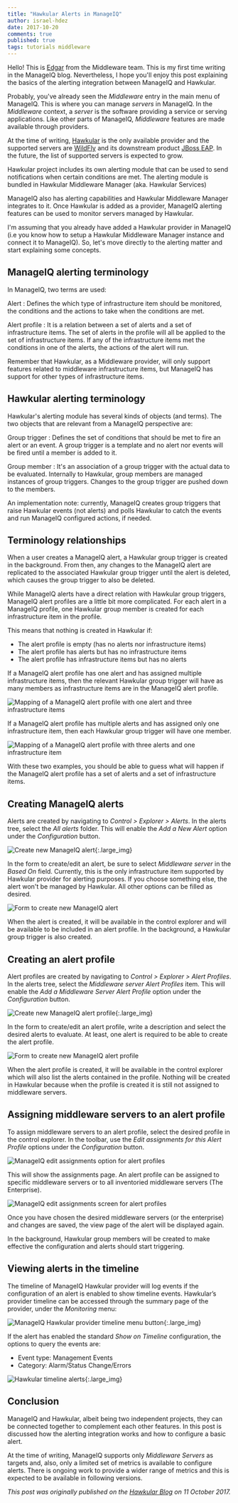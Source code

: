 ```yaml
---
title: "Hawkular Alerts in ManageIQ"
author: israel-hdez
date: 2017-10-20
comments: true
published: true
tags: tutorials middleware
---
```


Hello! This is [Edgar][IsraelHdez] from the Middleware team. This is my first
time writing in the ManageIQ blog. Nevertheless, I hope you'll enjoy this post
explaining the basics of the alerting integration between ManageIQ and Hawkular.

Probably, you've already seen the _Middleware_ entry in the main menu of
ManageIQ. This is where you can manage _servers_ in ManageIQ. In the
_Middleware_ context, a _server_ is the software providing a service or serving
applications. Like other parts of ManageIQ, _Middleware_ features are made
available through providers.

At the time of writing, [Hawkular][Hawkular] is the only available provider and
the supported servers are [WildFly][Wildfly] and its downstream product [JBoss
EAP][EAPWeb]. In the future, the list of supported servers is expected to grow.

Hawkular project includes its own alerting module that can be used to send
notifications when certain conditions are met. The alerting module is bundled
in Hawkular Middleware Manager (aka. Hawkular Services)

ManageIQ also has alerting capabilities and Hawkular Middleware Manager
integrates to it. Once Hawkular is added as a provider, ManageIQ alerting
features can be used to monitor servers managed by Hawkular.

I'm assuming that you already have added a Hawkular provider in ManageIQ (i.e
you know how to setup a Hawkular Middleware Manager instance and connect it to
ManageIQ). So, let's move directly to the alerting matter and start explaining
some concepts.

## ManageIQ alerting terminology

In ManageIQ, two terms are used:

Alert
: Defines the which type of infrastructure item should be monitored, the
conditions and the actions to take when the conditions are met.

Alert profile
: It is a relation between a set of alerts and a set of
infrastructure items. The set of alerts in the profile will all be applied to
the set of infrastructure items. If any of the infrastructure items met the
conditions in one of the alerts, the actions of the alert will run.

Remember that Hawkular, as a Middleware provider, will only support features
related to middleware infrastructure items, but ManageIQ has support for
other types of infrastructure items.

## Hawkular alerting terminology

Hawkular's alerting module has several kinds of objects (and terms). The two
objects that are relevant from a ManageIQ perspective are:

Group trigger
: Defines the set of conditions that should be met to fire an
alert or an event. A group trigger is a template and no alert nor events will
be fired until a member is added to it.

Group member
: It's an association of a group trigger with the actual data to be
evaluated. Internally to Hawkular, group members are managed instances of group
triggers. Changes to the group trigger are pushed down to the members.

An implementation note: currently, ManageIQ creates group triggers that raise
Hawkular events (not alerts) and polls Hawkular to catch the events and run
ManageIQ configured actions, if needed.

## Terminology relationships

When a user creates a ManageIQ alert, a Hawkular group trigger is created in
the background. From then, any changes to the ManageIQ alert are replicated to
the associated Hawkular group trigger until the alert is deleted, which causes
the group trigger to also be deleted.

While ManageIQ alerts have a direct relation with Hawkular group triggers,
ManageIQ alert profiles are a little bit more complicated. For each alert in a
ManageIQ profile, one Hawkular group member is created for each infrastructure
item in the profile.

This means that nothing is created in Hawkular if:

* The alert profile is empty (has no alerts nor infrastructure items)
* The alert profile has alerts but has no infrastructure items
* The alert profile has infrastructure items but has no alerts

If a ManageIQ alert profile has one alert and has assigned multiple
infrastructure items, then the relevant Hawkular group trigger will have as
many members as infrastructure items are in the ManageIQ alert profile.

![Mapping of a ManageIQ alert profile with one alert and three infrastructure items][OneAlertRelationship]

If a ManageIQ alert profile has multiple alerts and has assigned only one
infrastructure item, then each Hawkular group trigger will have one member.

![Mapping of a ManageIQ alert profile with three alerts and one infrastructure item][ThreeAlertsRelationship]

With these two examples, you should be able to guess what will happen if the
ManageIQ alert profile has a set of alerts and a set of infrastructure items.

## Creating ManageIQ alerts

Alerts are created by navigating to _Control > Explorer > Alerts_. In the alerts
tree, select the _All alerts_ folder. This will enable the _Add a New Alert_ option
under the _Configuration_ button.

![Create new ManageIQ alert][CreateAlert]{:.large_img}

In the form to create/edit an alert, be sure to select _Middleware server_ in
the _Based On_ field. Currently, this is the only infrastructure item supported
by Hawkular provider for alerting purposes. If you choose something else, the alert
won't be managed by Hawkular.  All other options can be filled as desired.

![Form to create new ManageIQ alert][NewAlertForm]

When the alert is created, it will be available in the control explorer and
will be available to be included in an alert profile. In the background, a
Hawkular group trigger is also created.

## Creating an alert profile

Alert profiles are created by navigating to _Control > Explorer > Alert
Profiles_. In the alerts tree, select the _Middleware server Alert Profiles_ item.
This will enable the _Add a Middleware Server Alert Profile_ option under the
_Configuration_ button.

![Create new ManageIQ alert profile][CreateAlertProfile]{:.large_img}

In the form to create/edit an alert profile, write a description and select the
desired alerts to evaluate. At least, one alert is required to be able to
create the alert profile.

![Form to create new ManageIQ alert profile][NewAlertProfileForm]

When the alert profile is created, it will be available in the control explorer
which will also list the alerts contained in the profile. Nothing will be
created in Hawkular because when the profile is created it is still not
assigned to middleware servers.

## Assigning middleware servers to an alert profile

To assign middleware servers to an alert profile, select the desired profile in
the control explorer. In the toolbar, use the _Edit assignments for this Alert
Profile_ options under the _Configuration_ button.

![ManageIQ edit assignments option for alert profiles][EditAssignmentsButton]

This will show the assignments page. An alert profile can be assigned to
specific middleware servers or to all inventoried middleware servers (The
Enterprise).

![ManageIQ edit assignments screen for alert profiles][EditAssignmentsScreen]

Once you have chosen the desired middleware servers (or the enterprise) and
changes are saved, the view page of the alert will be displayed again.

In the background, Hawkular group members will be created to make effective the
configuration and alerts should start triggering.

## Viewing alerts in the timeline

The timeline of ManageIQ Hawkular provider will log events if the configuration
of an alert is enabled to show timeline events.  Hawkular’s provider timeline
can be accessed through the summary page of the provider, under the _Monitoring_
menu:

![ManageIQ Hawkular provider timeline menu button][TimelineButton]{:.large_img}

If the alert has enabled the standard _Show on Timeline_ configuration, the
options to query the events are:

* Event type: Management Events
* Category: Alarm/Status Change/Errors

![Hawkular timeline alerts][Timeline]{:.large_img}

## Conclusion

ManageIQ and Hawkular, albeit being two independent projects, they can be
connected together to complement each other features. In this post is discussed
how the alerting integration works and how to configure a basic alert.

At the time of writing, ManageIQ supports only _Middleware Servers_ as targets
and, also, only a limited set of metrics is available to configure alerts.
There is ongoing work to provide a wider range of metrics and this is expected
to be available in following versions.

_This post was originally published on the [Hawkular Blog][HBlog] on 11 October 2017._

[IsraelHdez]: https://github.com/israel-hdez
[Hawkular]: http://www.hawkular.org/
[Wildfly]: http://wildfly.org/
[EAPWeb]: https://www.redhat.com/en/technologies/jboss-middleware/application-platform
[OneAlertRelationship]: http://www.hawkular.org/img/blog/2017/miq-hawkular-one-alert-three-inf-items.png
[ThreeAlertsRelationship]: http://www.hawkular.org/img/blog/2017/miq-hawkular-three-alerts-one-inf-item.png
[CreateAlert]: http://www.hawkular.org/img/blog/2017/2017-10-11-miq-create-alert.png
[NewAlertForm]: http://www.hawkular.org/img/blog/2017/2017-10-11-miq-create-alert-form.png
[CreateAlertProfile]: http://www.hawkular.org/img/blog/2017/2017-10-11-miq-create-alert-profile.png
[NewAlertProfileForm]: http://www.hawkular.org/img/blog/2017/2017-10-11-miq-create-alert-profile-form.png
[EditAssignmentsButton]: http://www.hawkular.org/img/blog/2017/2017-10-11-miq-alert-profile-assignments-button.png
[EditAssignmentsScreen]: http://www.hawkular.org/img/blog/2017/2017-10-11-miq-alert-profile-edit-assignments-screen.png
[TimelineButton]: http://www.hawkular.org/img/blog/2017/2017-10-11-miq-hawkular-summary-timeline-button.png
[Timeline]: http://www.hawkular.org/img/blog/2017/2017-10-11-miq-hawkular-timeline-alerts.png
[HBlog]: http://www.hawkular.org/blog/2017/10/alerts-in-manageiq.html
